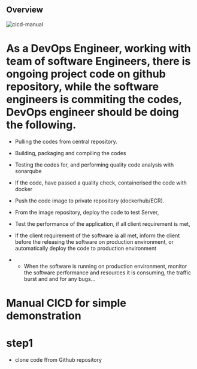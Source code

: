 
## Overview

![cicd-manual](https://user-images.githubusercontent.com/101070055/233744290-47f0460f-c264-42af-b3a8-1961a9a8a1a8.png)

# As a DevOps Engineer, working with team of software Engineers, there is ongoing project code on github repository, while the software engineers is commiting the codes, DevOps engineer should be doing the following.

- Pulling the codes from central repository.
    
- Building, packaging and compiling the codes
- Testing the codes for, and performing quality code analysis with sonarqube
- If the code, have passed a quality check, containerised the code with docker 
- Push the code image to private repository (dockerhub/ECR).
- From the image repository, deploy the code to test Server,
- Test the performance of the application, if all client requirement is met,
- If the client requirement of the software ia all met, inform the client before the releasing the software on production environment, or automatically deploy the code to production environment

 -   - When the software is running on production environment, monitor the software performance and resources it is consuming, the traffic burst and and for any bugs...

# Manual CICD for simple demonstration

# step1

- clone code ffrom Github repository

